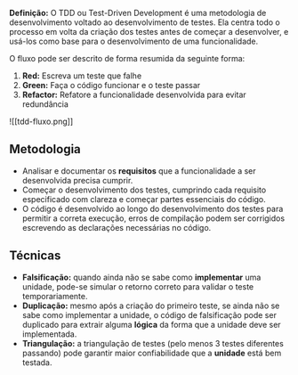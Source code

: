 **Definição:** O TDD ou Test-Driven Development é uma metodologia de desenvolvimento voltado ao desenvolvimento de testes. Ela centra todo o processo em volta da criação dos testes antes de começar a desenvolver, e usá-los como base para o desenvolvimento de uma funcionalidade.

O fluxo pode ser descrito de forma resumida da seguinte forma:
1. **Red:** Escreva um teste que falhe
2. **Green:** Faça o código funcionar e o teste passar
3. **Refactor:** Refatore a funcionalidade desenvolvida para evitar redundância

![[tdd-fluxo.png]]
## Metodologia

- Analisar e documentar os **requisitos** que a funcionalidade a ser desenvolvida precisa cumprir.
- Começar o desenvolvimento dos testes, cumprindo cada requisito especificado com clareza e começar partes essenciais do código.
- O código é desenvolvido ao longo do desenvolvimento dos testes para permitir a correta execução, erros de compilação podem ser corrigidos escrevendo as declarações necessárias no código.

## Técnicas

- **Falsificação:** quando ainda não se sabe como **implementar** uma unidade, pode-se simular o retorno correto para validar o teste temporariamente.
- **Duplicação:** mesmo após a criação do primeiro teste, se ainda não se sabe como implementar a unidade, o código de falsificação pode ser duplicado para extrair alguma **lógica** da forma que a unidade deve ser implementada.
- **Triangulação:** a triangulação de testes (pelo menos 3 testes diferentes passando) pode garantir maior confiabilidade que a **unidade** está bem testada.
